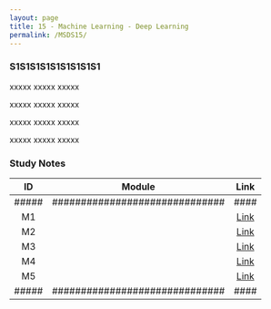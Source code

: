 ```yaml
---
layout: page
title: 15 - Machine Learning - Deep Learning
permalink: /MSDS15/
---
```


<h3>S1S1S1S1S1S1S1S1S1</h3>

xxxxx xxxxx xxxxx

xxxxx xxxxx xxxxx

xxxxx xxxxx xxxxx

xxxxx xxxxx xxxxx

<h3>Study Notes</h3>

| ID  | Module                       |Link|
|:---:|:----------------------------:|:--:|
|#####|##############################|####|
| M1  |   |[Link](/03-MSDS-Courses/MSDS15/M1/)|
| M2  |   |[Link](/03-MSDS-Courses/MSDS15/M2/)|
| M3  |   |[Link](/03-MSDS-Courses/MSDS15/M3/)|
| M4  |   |[Link](/03-MSDS-Courses/MSDS15/M4/)|
| M5  |   |[Link](/03-MSDS-Courses/MSDS15/M5/)|
|#####|##############################|####|

